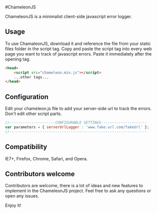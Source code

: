 #ChameleonJS

ChameleonJS is a minimalist client-side javascript error logger.

## Usage

To use ChamaleonJS, download it and reference the file from your static files folder in the script tag.
Copy and paste the script tag into every web page you want to track of javascript errors. Paste it immediately after the opening <head> tag.

```html
<head>
    <script src="chameleon.min.js"></script>
    ...other tags...
</head>
```

## Configuration

Edit your chameleon.js file to add your server-side url to track the errors.
Don't edit other script parts.

```javascript
//---------------------CONFIGURABLE SETTINGS---------------------
var parameters = { serverUrlLogger : 'www.fake.url.com/fakeUrl' };
//---------------------------------------------------------------
```

## Compatibility

IE7+, Firefox, Chrome, Safari, and Opera.

## Contributors welcome

Contributors are welcome, there is a lot of ideas and new features to implement in the ChameleonJS project.
Feel free to ask any questions or open any issues.

Enjoy it!